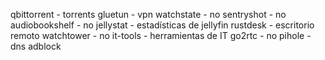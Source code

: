 qbittorrent - torrents
gluetun - vpn
watchstate - no
sentryshot - no
audiobookshelf - no
jellystat - estadísticas de jellyfin
rustdesk - escritorio remoto
watchtower - no
it-tools - herramientas de IT
go2rtc - no
pihole - dns adblock
